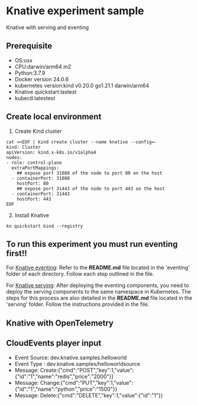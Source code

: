 # Knative experiment sample

Knative with serving and eventing

## Prerequisite

* OS:osx
* CPU:darwin/arm64 m2
* Python:3.7.9
* Docker version 24.0.6
* kubernetes version:kind v0.20.0 go1.21.1 darwin/arm64
* Knative quickstart:lastest
* kubectl:latestest

## Create local environment

1. Create Kind cluster
```
cat <<EOF | kind create cluster --name knative --config=-
kind: Cluster
apiVersion: kind.x-k8s.io/v1alpha4
nodes:
- role: control-plane
  extraPortMappings:
    ## expose port 31080 of the node to port 80 on the host
  - containerPort: 31080
    hostPort: 80
    ## expose port 31443 of the node to port 443 on the host
  - containerPort: 31443
    hostPort: 443
EOF
```

2. Install Knative
```
kn quickstart kind --registry
```

## To run this experiment you must run eventing first!!

For [Knative eventing](./Knative_Demo/eventing/): Refer to the **README.md** file located in the 'eventing' folder of each directory. Follow each step outlined in the file.

For [Knative serving](./Knative_Demo/serving/): After deploying the eventing components, you need to deploy the serving components to the same namespace in Kubernetes. The steps for this process are also detailed in the **README.md** file located in the 'serving' folder. Follow the instructions provided in the file.

## Knative with OpenTelemetry

## CloudEvents player input 
* Event Source: dev.knative.samples.helloworld
* Event Type : dev.knative.samples/helloworldsource
* Message: Create:{"cmd":"POST","key":1,"value":{"id":"1","name":"redis","price":"2000"}}
* Message: Change:{"cmd":"PUT","key":1,"value":{"id":"1","name":"python","price":"1500"}}
* Message: Delete:{"cmd":"DELETE","key":1,"value":{"id":"1"}}



